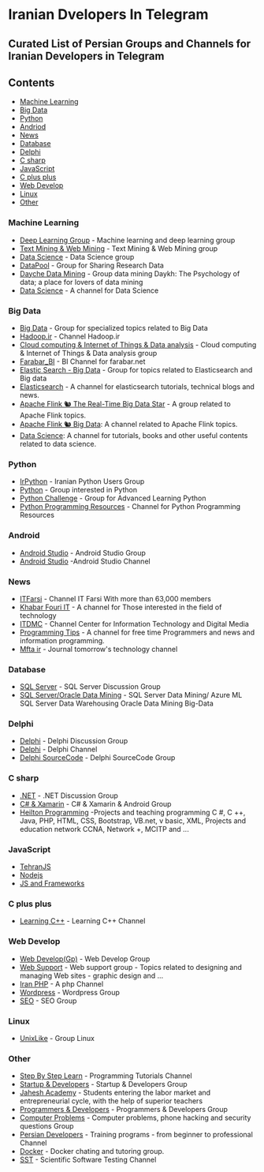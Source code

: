 # Iranian Dvelopers In Telegram
## Curated List of Persian Groups and Channels for Iranian Developers in Telegram
## Contents
 - [Machine Learning](#machine-learning)
 - [Big Data](#big-data)
 - [Python](#python)
 - [Andriod](#android)
 - [News](#news)
 - [Database](#database)
 - [Delphi](#delphi)
 - [C sharp](#c-sharp)
 - [JavaScript](#javascript)
 - [C plus plus](#c-plus-plus)
 - [Web Develop](#web-develop)
 - [Linux](#linux)
 - [Other](#other)

### Machine Learning
 - [Deep Learning Group](https://telegram.me/joinchat/Ba_oHz3_zWPo9CzLKoquvw) - Machine learning and deep learning group
 - [Text Mining & Web Mining](https://telegram.me/joinchat/BCuwFj7gB2aeH_76bNz5dQ) - Text Mining & Web Mining group
 - [Data Science](https://telegram.me/joinchat/CVZpEj0EaiNQ47bY-4ko5g) - Data Science group
 - [DataPool](https://telegram.me/joinchat/BEtl7zy6mdKn6qOsgGYMfg) - Group for Sharing Research Data
 - [Dayche Data Mining](https://telegram.me/Dayche) - Group data mining Daykh: The Psychology of data; a place for lovers of data mining
 - [Data Science](https://telegram.me/dataanalysis) - A channel for Data Science

### Big Data
 - [Big Data](https://telegram.me/joinchat/A7SgeDuzptdo9zhyJV7MVA) - Group for specialized topics related to Big Data
 - [Hadoop.ir](https://telegram.me/hadoop) - Channel Hadoop.ir 
 - [Cloud computing & Internet of Things & Data analysis](https://telegram.me/joinchat/Dgpq2T9U20xQA_mIryMTgQ) - Cloud computing & Internet of Things & Data analysis group
 - [Farabar_BI](https://telegram.me/Farabar_BI) - BI Channel for farabar.net 
 - [Elastic Search - Big Data](https://telegram.me/joinchat/CMy3yEFBnXWTyweNv_gc4Q) - Group for topics related to Elasticsearch and Big data
 - [Elasticsearch](https://telegram.me/elasticsearch_ir) - A channel for elasticsearch tutorials, technical blogs and news.
 - [Apache Flink 🐿 The Real-Time Big Data Star](https://telegram.me/joinchat/CMy3yEBTEZz2JJlj4PjfVA) - A group related to Apache Flink topics.
 - [Apache Flink 🐿 Big Data](https://telegram.me/ApacheFlink): A channel related to Apache Flink topics.
 - [Data Science](https://telegram.me/datascienceteam): A channel for tutorials, books and other useful contents related to data science.

### Python
 - [IrPython](https://telegram.me/joinchat/BFAsrj2D5okEHzEZfhuTpw) - Iranian Python Users Group
 - [Python](https://telegram.me/joinchat/BR1mSTwSfWdmkxmyF4Gpig) - Group interested in Python
 - [Python Challenge](https://telegram.me/pythonchallenge) - Group for Advanced Learning Python
 - [Python Programming Resources](https://telegram.me/pythony) - Channel for Python Programming Resources

### Android
 - [Android Studio](https://telegram.me/joinchat/Bvjv_j908b7xE4ggJfcGvw) - Android Studio Group
 - [Android Studio](https://telegram.me/AndroidStudyChannel) -Android Studio Channel

### News
 - [ITFarsi](https://telegram.me/ITFarsi) - Channel IT Farsi With more than 63,000 members
 - [Khabar Fouri IT](https://telegram.me/Khabar_Fouri_IT) - A channel for Those interested in the field of technology
 - [ITDMC](https://telegram.me/itdmc) - Channel Center for Information Technology and Digital Media
 - [Programming Tips](https://telegram.me/programming_tips) - A channel for free time Programmers and news and information programming.
 - [Mfta ir](https://telegram.me/mfta_ir) - Journal tomorrow's technology channel

### Database
 - [SQL Server](https://telegram.me/joinchat/BTQQtzy50j-IxIAOKHWwVg) - SQL Server Discussion Group 
 - [SQL Server/Oracle Data Mining](https://telegram.me/SQL_DataMining) - SQL Server Data Mining/ Azure ML SQL Server Data Warehousing Oracle Data Mining Big-Data

### Delphi
 - [Delphi](https://telegram.me/joinchat/Bia5cD6E3fj8di6UgAxvSw) - Delphi Discussion Group
 - [Delphi](https://telegram.me/Embarcadero_Delphi) - Delphi Channel 
 - [Delphi SourceCode](https://telegram.me/joinchat/Bvjv_j9Ra3U6gQFk9Ek2Lw) - Delphi SourceCode Group

### C sharp
 - [.NET](https://telegram.me/joinchat/AjZjNTzwymqmrz9HY2BCzw) - .NET Discussion Group
 - [C# & Xamarin](https://telegram.me/joinchat/A9gCpD-qWX7d_K7cFNWBjA) - C# & Xamarin &  Android Group
 - [Heilton Programming](https://telegram.me/HeiltonProgramming) -Projects and teaching programming C #, C ++, Java, PHP, HTML, CSS, Bootstrap, VB.net, v basic, XML, Projects and education network CCNA, Network +, MCITP and ... 
 
### JavaScript
 - [TehranJS](https://t.me/joinchat/AAAAADuurksaUzYjKNFtpA)
 - [Nodejs](https://t.me/joinchat/AAAAAD52tBIWQ0HATnkCYA)
 - [JS and Frameworks](https://t.me/joinchat/AAAAAD7vWhnurtn1U0_RHA)

### C plus plus
 - [Learning C++](https://telegram.me/Learncpp) - Learning C++  Channel

### Web Develop 
 - [Web Develop(Gp)](https://telegram.me/joinchat/BaoJETxRxmPG3mV96OkcBg) - Web Develop Group 
 - [Web Support](https://telegram.me/joinchat/Amapzzu5N7KU9l8i9biQVw) - Web support group - Topics related to designing and managing Web sites - graphic design and ...
 - [Iran PHP](https://telegram.me/irphp) - A php Channel
 - [Wordpress](https://telegram.me/joinchat/A5G0xDwGOy5X8cNmGJexrA) - Wordpress Group 
 - [SEO](https://telegram.me/joinchat/BPd01zwYPAkNV3tTsoc8pA) - SEO Group 

### Linux
 - [UnixLike](https://telegram.me/joinchat/CXY-8UBLZqxDL96KpNx4aA) - Group Linux

### Other
 - [Step By Step Learn](https://telegram.me/stepbysteplearn) - Programming Tutorials Channel
 - [Startup & Developers](https://telegram.me/joinchat/Cp3i8T4nWz-mlpCNbtRXmw) - Startup & Developers Group
 - [Jahesh Academy](https://telegram.me/jaheshacademy) - Students entering the labor market and entrepreneurial cycle, with the help of superior teachers
 - [Programmers & Developers](https://telegram.me/joinchat/CtLPQz1zgxeC4Xtw9fU6YA) - Programmers & Developers Group 
 - [Computer Problems](https://telegram.me/joinchat/BMmX7j6aLeL7favbNOMCHQ) - Computer problems, phone hacking and security questions Group 
 - [Persian Developers](https://telegram.me/persiandevelopers) - Training programs - from beginner to professional Channel
 - [Docker](https://telegram.me/joinchat/DBSHvj6Jmd0FYWfhyvrnvw) - Docker chating and tutoring group.
 - [SST](https://telegram.me/Scientific_Software_Testing) - Scientific Software Testing Channel
